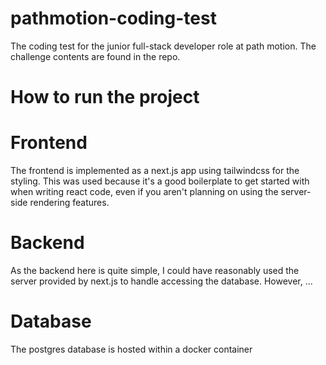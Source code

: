 # pathmotion-coding-test

The coding test for the junior full-stack developer role at path motion. The challenge contents are found in the repo.

# How to run the project

# Frontend

The frontend is implemented as a next.js app using tailwindcss for the styling. This was used because it's a good boilerplate to get started with when writing react code, even if you aren't planning on using the server-side rendering features.

# Backend

As the backend here is quite simple, I could have reasonably used the server provided by next.js to handle accessing the database. However, ...

# Database

The postgres database is hosted within a docker container
